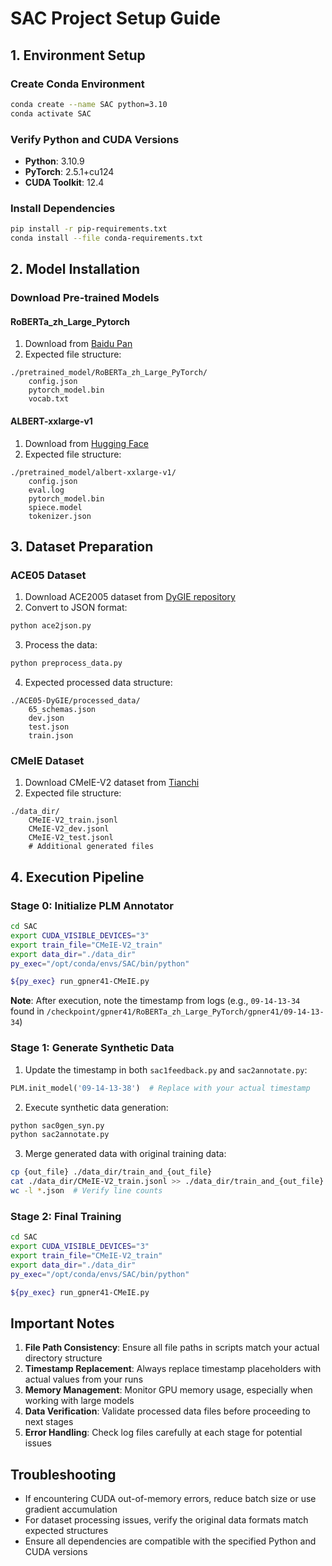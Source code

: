 # SAC Project Setup Guide

## 1. Environment Setup

### Create Conda Environment
```bash
conda create --name SAC python=3.10
conda activate SAC
```

### Verify Python and CUDA Versions
- **Python**: 3.10.9
- **PyTorch**: 2.5.1+cu124
- **CUDA Toolkit**: 12.4

### Install Dependencies
```bash
pip install -r pip-requirements.txt
conda install --file conda-requirements.txt
```

## 2. Model Installation

### Download Pre-trained Models

#### RoBERTa_zh_Large_Pytorch
1. Download from [Baidu Pan](https://pan.baidu.com/s/1XJYWN87DbMmECGvIP85sWg?pwd=1cqw)
2. Expected file structure:
```
./pretrained_model/RoBERTa_zh_Large_PyTorch/
    config.json
    pytorch_model.bin
    vocab.txt
```

#### ALBERT-xxlarge-v1
1. Download from [Hugging Face](https://huggingface.co/albert/albert-xxlarge-v1)
2. Expected file structure:
```
./pretrained_model/albert-xxlarge-v1/
    config.json
    eval.log
    pytorch_model.bin
    spiece.model
    tokenizer.json
```

## 3. Dataset Preparation

### ACE05 Dataset
1. Download ACE2005 dataset from [DyGIE repository](https://github.com/luanyi/DyGIE/tree/master/preprocessing/ace2005)
2. Convert to JSON format:
```bash
python ace2json.py
```
3. Process the data:
```bash
python preprocess_data.py
```
4. Expected processed data structure:
```
./ACE05-DyGIE/processed_data/
    65_schemas.json
    dev.json
    test.json
    train.json
```

### CMeIE Dataset
1. Download CMeIE-V2 dataset from [Tianchi](https://tianchi.aliyun.com/dataset/95414/submission)
2. Expected file structure:
```
./data_dir/
    CMeIE-V2_train.jsonl
    CMeIE-V2_dev.jsonl
    CMeIE-V2_test.jsonl
    # Additional generated files
```

## 4. Execution Pipeline

### Stage 0: Initialize PLM Annotator
```bash
cd SAC
export CUDA_VISIBLE_DEVICES="3"
export train_file="CMeIE-V2_train"
export data_dir="./data_dir"
py_exec="/opt/conda/envs/SAC/bin/python"

${py_exec} run_gpner41-CMeIE.py
```

**Note**: After execution, note the timestamp from logs (e.g., `09-14-13-34` found in `/checkpoint/gpner41/RoBERTa_zh_Large_PyTorch/gpner41/09-14-13-34`)

### Stage 1: Generate Synthetic Data
1. Update the timestamp in both `sac1feedback.py` and `sac2annotate.py`:
```python
PLM.init_model('09-14-13-38')  # Replace with your actual timestamp
```

2. Execute synthetic data generation:
```bash
python sac0gen_syn.py
python sac2annotate.py
```

3. Merge generated data with original training data:
```bash
cp {out_file} ./data_dir/train_and_{out_file}
cat ./data_dir/CMeIE-V2_train.jsonl >> ./data_dir/train_and_{out_file}
wc -l *.json  # Verify line counts
```

### Stage 2: Final Training
```bash
cd SAC
export CUDA_VISIBLE_DEVICES="3"
export train_file="CMeIE-V2_train"
export data_dir="./data_dir"
py_exec="/opt/conda/envs/SAC/bin/python"

${py_exec} run_gpner41-CMeIE.py
```

## Important Notes

1. **File Path Consistency**: Ensure all file paths in scripts match your actual directory structure
2. **Timestamp Replacement**: Always replace timestamp placeholders with actual values from your runs
3. **Memory Management**: Monitor GPU memory usage, especially when working with large models
4. **Data Verification**: Validate processed data files before proceeding to next stages
5. **Error Handling**: Check log files carefully at each stage for potential issues

## Troubleshooting

- If encountering CUDA out-of-memory errors, reduce batch size or use gradient accumulation
- For dataset processing issues, verify the original data formats match expected structures
- Ensure all dependencies are compatible with the specified Python and CUDA versions
